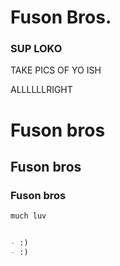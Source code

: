 # Fuson Bros.
### SUP LOKO

TAKE PICS OF YO ISH 

ALLLLLLRIGHT

# Fuson bros
## Fuson bros
### Fuson bros

```markdown
much luv


- :)
- :)




```
<!-- [Link](url) and ![Image](src) -->

